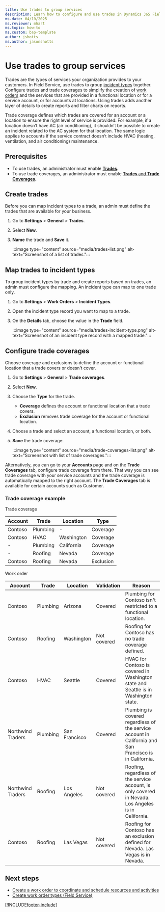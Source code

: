 ```yaml
---
title: Use trades to group services
description: Learn how to configure and use trades in Dynamics 365 Field Service.
ms.date: 04/10/2025
ms.reviewer: mhart
ms.topic: how-to
ms.custom: bap-template
author: jshotts
ms.author: jasonshotts
---
```


# Use trades to group services

Trades are the types of services your organization provides to your customers. In Field Service, use trades to group [incident types](configure-incident-types.md) together. Configure trades and trade coverages to simplify the creation of [work orders](create-work-order.md) and the services that are provided in a functional location or for a service account, or for accounts at locations. Using trades adds another layer of details to create reports and filter charts on reports.

Trade coverage defines which trades are covered for an account or a location to ensure the right level of service is provided. For example, if a location doesn’t have AC (air conditioning), it shouldn’t be possible to create an incident related to the AC system for that location. The same logic applies to accounts if the service contract doesn’t include HVAC (heating, ventilation, and air conditioning) maintenance.

## Prerequisites

- To use trades, an administrator must enable [**Trades**](configure-default-settings.md#features-settings).
- To use trade coverages, an administrator must enable [**Trades** and **Trade Coverages**](configure-default-settings.md#features-settings).

## Create trades

Before you can map incident types to a trade, an admin must define the trades that are available for your business.

1. Go to **Settings** > **General** > **Trades**.
1. Select **New**.
1. **Name** the trade and **Save** it.

   :::image type="content" source="media/trades-list.png" alt-text="Screenshot of a list of trades.":::

## Map trades to incident types

To group incident types by trade and create reports based on trades, an admin must configure the mapping. An incident type can map to one trade only.

1. Go to **Settings** > **Work Orders** > **Incident Types**.
1. Open the incident type record you want to map to a trade.
1. On the **Details** tab, choose the value in the **Trade** field.

   :::image type="content" source="media/trades-incident-type.png" alt-text="Screenshot of an incident type record with a mapped trade.":::

## Configure trade coverages

Choose coverage and exclusions to define the account or functional location that a trade covers or doesn't cover.

1. Go to **Settings** > **General** > **Trade coverages**.
1. Select **New**.
1. Choose the **Type** for the trade.

   - **Coverage** defines the account or functional location that a trade covers.
   - **Exclusion** removes trade coverage for the account or functional location.

1. Choose a trade and select an account, a functional location, or both.
1. **Save** the trade coverage.

   :::image type="content" source="media/trade-coverages-list.png" alt-text="Screenshot with list of trade coverages.":::

Alternatively, you can go to your **Accounts** page and on the **Trade Coverages** tab, configure trade coverage from there. That way you can see trade coverage with your service accounts and the trade coverage is automatically mapped to the right account. The **Trade Coverages** tab is available for certain accounts such as Customer.

### Trade coverage example

Trade coverage

|Account  |Trade |Location  |Type|
|---------|---------|---------|---|
|Contoso    | Plumbing        |   -      | Coverage |
|Contoso     | HVAC        |  Washington       | Coverage |
| -    |  Plumbing         | California      | Coverage |
| -    |   Roofing       |  Nevada      | Coverage |
|Contoso    | Roofing       |   Nevada      | Exclusion |

Work order

|     Account              |     Trade       |     Location         |     Validation     |     Reason                                                                                                       |
|--------------------------|-----------------|----------------------|--------------------|------------------------------------------------------------------------------------------------------------------|
|     Contoso              |     Plumbing    |     Arizona          |     Covered        |     Plumbing for Contoso isn't restricted to a functional location.                                             |
|     Contoso              |     Roofing     |     Washington       |     Not covered    |     Roofing for Contoso has no trade coverage defined.                                                           |
|     Contoso              |     HVAC        |     Seattle          |     Covered        |     HVAC for Contoso is covered in Washington state and Seattle is in Washington state.                        |
|     Northwind Traders    |     Plumbing    |     San Francisco    |     Covered        |     Plumbing is covered regardless of the service account in California and San Francisco is in California.    |
|     Northwind Traders    |     Roofing     |     Los Angeles      |     Not covered    |     Roofing, regardless of the service account, is only covered in Nevada. Los Angeles is in California.       |
|     Contoso    |     Roofing     |     Las Vegas     |     Not covered    |     Roofing for Contoso has an exclusion defined for Nevada. Las Vegas is in Nevada.       |

## Next steps

- [Create a work order to coordinate and schedule resources and activities](create-work-order.md)
- [Create work order types (Field Service)](create-work-order-types.md)

[!INCLUDE[footer-include](../includes/footer-banner.md)]
